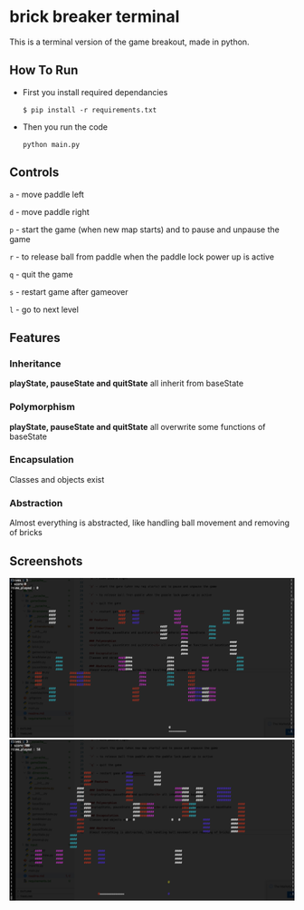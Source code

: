 # brick breaker terminal

This is a terminal version of the game breakout, made in python.

## How To Run

- First you install required dependancies
    ```terminal
    $ pip install -r requirements.txt
    ```

- Then you run the code
    ```terminal
    python main.py
    ```

## Controls

`a` - move paddle left

`d` - move paddle right

`p` - start the game (when new map starts) and to pause and unpause the game

`r` - to release ball from paddle when the paddle lock power up is active

`q` - quit the game

`s` - restart game after gameover

`l` - go to next level

## Features

### Inheritance
<b>playState, pauseState and quitState</b> all inherit from baseState

### Polymorphism
<b>playState, pauseState and quitState</b> all overwrite some functions of baseState

### Encapsulation
Classes and objects exist

### Abstraction
Almost everything is abstracted, like handling ball movement and removing of bricks

## Screenshots
![screenshot1](./imgs/s1.png)
![screenshot2](./imgs/s2.png)
